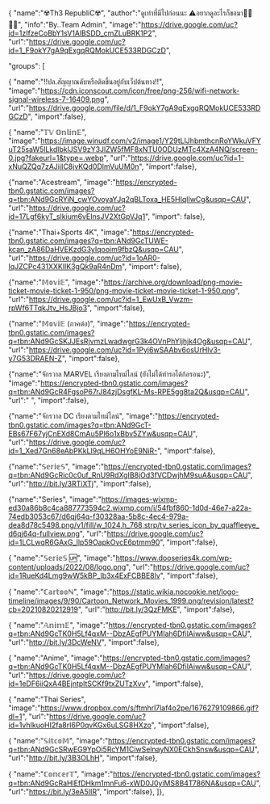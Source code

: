 {
"name":"☢️Th3 RepubliC☢️",
"author":"ดูเท่าที่มีไปก่อนนะ ⚠️อยากดูอะไรก็ขอมา👌🏻👌🏻",
"info":"By..Team Admin",
"image":"https://drive.google.com/uc?id=1zIfzeCoBbY1sV1AlBSDD_cmZLuBRK1P2",
"url":"https://drive.google.com/uc?id=1_F9okY7gA9qExgqRQMokUCE533RDGCzD",
		
		
"groups": [


{
"name":"‼️ปล.สัญญาณดับหรือติดขึ้นอยู่กับเว็ปต้นทาง‼️",
"image":"https://cdn.iconscout.com/icon/free/png-256/wifi-network-signal-wireless-7-16409.png",
"url":"https://drive.google.com/file/d/1_F9okY7gA9qExgqRQMokUCE533RDGCzD",
"import":false},


{
"name":"𝕋𝕍 𝕆𝕟𝕝𝕚𝕟𝔼",
"image":"https://image.winudf.com/v2/image1/Y29tLlJhbmthcnRoYWkuVFYuT25saW5lLkdlbklJSV9zY3JlZW5fMF8xNTU0ODUzMTc4XzA4NQ/screen-0.jpg?fakeurl=1&type=.webp",
"url":"https://drive.google.com/uc?id=1-xNuQZQq7zAJijIC8jvKQd0DlmVuUM0n",
"import":false},


{"name":"Acestream",
"image":"https://encrypted-tbn0.gstatic.com/images?q=tbn:ANd9GcRYiN_cwYOvoyaYJq2qBLToxa_HE5HIqlIwCg&usqp=CAU",
"url":"https://drive.google.com/uc?id=17Lgf6kyT_sIkium6vEInsJV2XtGpVJq1",
"import": false},


{"name":"Thai+Sports 4K",
"image":"https://encrypted-tbn0.gstatic.com/images?q=tbn:ANd9GcTUWE-kcan_zA86DaHVEKzdG3yIqooim9fbzQ&usqp=CAU",
"url":"https://drive.google.com/uc?id=1oAR0-IqJZCPc431XXKIlK3gQk9aR4nDm",
"import": false},


{"name":"𝕄𝕠𝕧𝕚𝔼",
"image":"https://archive.org/download/png-movie-ticket-movie-ticket-1-950/png-movie-ticket-movie-ticket-1-950.png",
"url":"https://drive.google.com/uc?id=1_EwUxB_Vwzm-rpWf6TTqkJtv_HsJBjo3",
"import":false},


{"name":"𝕄𝕠𝕧𝕚𝔼        (ภาคต่อ)",
"image":"https://encrypted-tbn0.gstatic.com/images?q=tbn:ANd9GcSKJJEsRjvmzLwadwgrG3k4OVnPhYljhjk4Og&usqp=CAU",
"url":"https://drive.google.com/uc?id=1Pyj6wSAAbv6osUrHlv3-y7G53DRAEN-Z",
"import":false},


{"name":"จักรวาล MARVEL เรียงตามไทม์ไลน์ (ยังไม่ได้ทำรอได้ก้อรอนะ)",
"image":"https://encrypted-tbn0.gstatic.com/images?q=tbn:ANd9GcR4FgsoP67rJ84zjDsgfKL-Ms-RPE5gg8ta2Q&usqp=CAU",
"url":" ",
"import":false},


{"name":"จักรวาล DC เรียงตามไทม์ไลน์",
"image":"https://encrypted-tbn0.gstatic.com/images?q=tbn:ANd9GcT-EBs67F67yjCnEXd8CmAu5Pl6o1xBbv5ZYw&usqp=CAU",
"url":"https://drive.google.com/uc?id=1_Xed7Gn68eAbPKkLI9qLH6OHYoE9NiR-",
"import":false},


{"name":"𝕊𝕖𝕣𝕚𝕖𝕊",
"image":"https://encrypted-tbn0.gstatic.com/images?q=tbn:ANd9GcRic0c0uf_RnU9RdXgIB8jOd3fVCDwjhM9suA&usqp=CAU",
"url":"http://bit.ly/3RTiXTj",
"import":false},


{"name":"Series",
"image":"https://images-wixmp-ed30a86b8c4ca887773594c2.wixmp.com/i/54fbf860-1d0d-46e7-a22a-74edb3053c67/d6qj64q-f30328aa-5b8c-4ec4-979a-dea8d78c5498.png/v1/fill/w_1024,h_768,strp/tv_series_icon_by_quaffleeye_d6qj64q-fullview.png",
"url":"https://drive.google.com/uc?id=1LCLwqR6GAxG_llp59OapkOvcE6ptmm90",
"import":false},


{
"name":"𝕊𝕖𝕣𝕚𝕖𝕊 🆙",
"image":"https://www.dooseries4k.com/wp-content/uploads/2022/08/logo.png",
"url":"https://drive.google.com/uc?id=1RueKd4Lmg9wW5kBP_lb3x4ExFCBBE8lv",
"import":false},


{
"name":"ℂ𝕒𝕣𝕥𝕠𝕠ℕ",
"image":"https://static.wikia.nocookie.net/logo-timeline/images/9/90/Cartoon_Network_Movies_1999.png/revision/latest?cb=20210820212919",
"url":"http://bit.ly/3QzFMKE",
"import":false},


{
"name":"𝔸𝕟𝕚𝕞𝔼",
"image":"https://encrypted-tbn0.gstatic.com/images?q=tbn:ANd9GcTK0H5Lf4qxM--DbzAEgfPUYMIah6DfilAiww&usqp=CAU",
"url":"http://bit.ly/3DcWeNV",
"import":false},


{
"name":"Anime",
"image":"https://encrypted-tbn0.gstatic.com/images?q=tbn:ANd9GcTK0H5Lf4qxM--DbzAEgfPUYMIah6DfilAiww&usqp=CAU",
"url":"https://drive.google.com/uc?id=1eDF6iiQxA4BEjntpltSCKf9txZUTzXvv",
"import":false},


{
"name":"Thai Series",
"image":"https://www.dropbox.com/s/ftmhrl7laf4o2pe/1676279109866.gif?dl=1",
"url":"https://drive.google.com/uc?id=1vhIkuoHI2fa8rI6P0qvKGx6uLSG8HXzo",
"import":false},


{
"name":"𝕊𝕚𝕥𝕔𝕠𝕄",
"image":"https://encrypted-tbn0.gstatic.com/images?q=tbn:ANd9GcSRwEG9YpOi5RcYM1CiwSelnayNX0ECkhSnsw&usqp=CAU",
"url":"http://bit.ly/3B3OLhH",
"import":false},


{
"name":"ℂ𝕠𝕟𝕔𝕖𝕣𝕋",
"image":"https://encrypted-tbn0.gstatic.com/images?q=tbn:ANd9GcRaHlEfDHkm1mnFu6-xWD0J0yiMS8B4T786NA&usqp=CAU",
"url":"https://bit.ly/3eA5IIR",
"import":false},
]},
